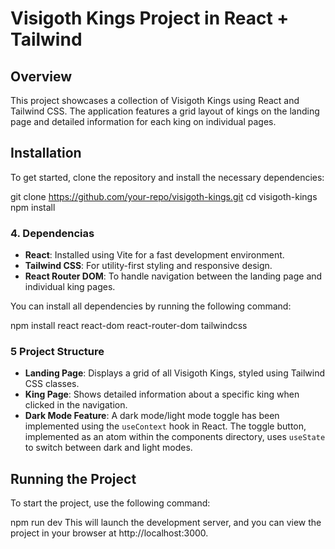 # Visigoth Kings Project in React + Tailwind

## Overview
This project showcases a collection of Visigoth Kings using React and Tailwind CSS. The application features a grid layout of kings on the landing page and detailed information for each king on individual pages.


## Installation
To get started, clone the repository and install the necessary dependencies:

git clone https://github.com/your-repo/visigoth-kings.git
cd visigoth-kings
npm install


### 4. Dependencias

- **React**: Installed using Vite for a fast development environment.
- **Tailwind CSS**: For utility-first styling and responsive design.
- **React Router DOM**: To handle navigation between the landing page and individual king pages.

You can install all dependencies by running the following command:

npm install react react-dom react-router-dom tailwindcss


### 5 Project Structure
- **Landing Page**: Displays a grid of all Visigoth Kings, styled using Tailwind CSS classes.
- **King Page**: Shows detailed information about a specific king when clicked in the navigation.
- **Dark Mode Feature**: A dark mode/light mode toggle has been implemented using the `useContext` hook in React. The toggle button, implemented as an atom within the components directory, uses `useState` to switch between dark and light modes.


## Running the Project
To start the project, use the following command:

npm run dev
This will launch the development server, and you can view the project in your browser at http://localhost:3000.
